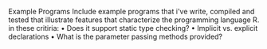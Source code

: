 Example Programs Include example programs that i've write, compiled and 
tested that illustrate features that characterize the programming language R. 
in these critiria:
• Does it support static type checking? 
• Implicit vs. explicit declarations 
• What is the parameter passing methods provided? 
